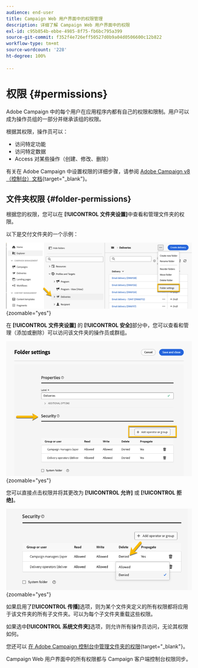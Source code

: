 ```yaml
---
audience: end-user
title: Campaign Web 用户界面中的权限管理
description: 详细了解 Campaign Web 用户界面中的权限
exl-id: c95b854b-ebbe-4985-8f75-fb6bc795a399
source-git-commit: f352f4e726eff50527d0b9a04d0506600c12b822
workflow-type: tm+mt
source-wordcount: '228'
ht-degree: 100%

---
```



# 权限 {#permissions}

Adobe Campaign 中的每个用户在应用程序内都有自己的权限和限制。用户可以成为操作员组的一部分并继承该组的权限。

根据其权限，操作员可以：

* 访问特定功能
* 访问特定数据
* Access 对某些操作（创建、修改、删除）

有关在 Adobe Campaign 中设置权限的详细步骤，请参阅 [Adobe Campaign v8（控制台）文档](https://experienceleague.adobe.com/zh-hans/docs/campaign/campaign-v8/admin/permissions/gs-permissions){target="_blank"}。

## 文件夹权限 {#folder-permissions}

根据您的权限，您可以在 **[!UICONTROL 文件夹设置]**&#x200B;中查看和管理文件夹的权限。

以下是交付文件夹的一个示例：

![](assets/folder_settings.png){zoomable="yes"}

在 **[!UICONTROL 文件夹设置]** 的 **[!UICONTROL 安全]**&#x200B;部分中，您可以查看和管理（添加或删除）可以访问该文件夹的操作员或群组。

![](assets/folder_security.png){zoomable="yes"}

您可以直接点击权限并将其更改为 **[!UICONTROL 允许]** 或 **[!UICONTROL 拒绝]**。

![](assets/folder_security_denied.png){zoomable="yes"}

如果启用了&#x200B;**[!UICONTROL 传播]**&#x200B;选项，则为某个文件夹定义的所有权限都将应用于该文件夹的所有子文件夹。可以为每个子文件夹重载这些权限。

如果选中&#x200B;**[!UICONTROL 系统文件夹]**&#x200B;选项，则允许所有操作员访问，无论其权限如何。

您还可以 [在 Adobe Campaign 控制台中管理文件夹的权限](https://experienceleague.adobe.com/zh-hans/docs/campaign/campaign-v8/admin/permissions/folder-permissions){target="_blank"}。

Campaign Web 用户界面中的所有权限都与 Campaign 客户端控制台权限同步。
